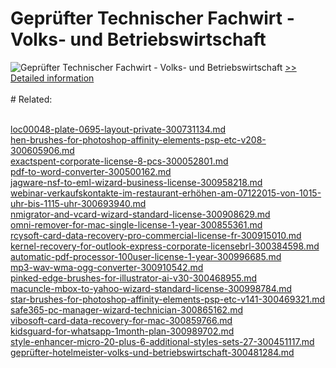 # Geprüfter Technischer Fachwirt - Volks- und Betriebswirtschaft
![Geprüfter Technischer Fachwirt - Volks- und Betriebswirtschaft](https://mycommerce.akamaized.net/api/pimages/P300549821/BIG/300549821.JPG)
[>> Detailed information](https://secure.shareit.com/shareit/product.html?productid=300549821&affiliateid=200057808)<br/><br/># Related:

<br />[loc00048-plate-0695-layout-private-300731134.md](https://github.com/downloadplanet/downloadplanet/blob/main/loc00048-plate-0695-layout-private-300731134.md)<br />[hen-brushes-for-photoshop-affinity-elements-psp-etc-v208-300605906.md](https://github.com/downloadplanet/downloadplanet/blob/main/hen-brushes-for-photoshop-affinity-elements-psp-etc-v208-300605906.md)<br />[exactspent-corporate-license-8-pcs-300052801.md](https://github.com/downloadplanet/downloadplanet/blob/main/exactspent-corporate-license-8-pcs-300052801.md)<br />[pdf-to-word-converter-300500162.md](https://github.com/downloadplanet/downloadplanet/blob/main/pdf-to-word-converter-300500162.md)<br />[jagware-nsf-to-eml-wizard-business-license-300958218.md](https://github.com/downloadplanet/downloadplanet/blob/main/jagware-nsf-to-eml-wizard-business-license-300958218.md)<br />[webinar-verkaufskontakte-im-restaurant-erhöhen-am-07122015-von-1015-uhr-bis-1115-uhr-300693940.md](https://github.com/downloadplanet/downloadplanet/blob/main/webinar-verkaufskontakte-im-restaurant-erhöhen-am-07122015-von-1015-uhr-bis-1115-uhr-300693940.md)<br />[nmigrator-and-vcard-wizard-standard-license-300908629.md](https://github.com/downloadplanet/downloadplanet/blob/main/nmigrator-and-vcard-wizard-standard-license-300908629.md)<br />[omni-remover-for-mac-single-license-1-year-300855361.md](https://github.com/downloadplanet/downloadplanet/blob/main/omni-remover-for-mac-single-license-1-year-300855361.md)<br />[rcysoft-card-data-recovery-pro-commercial-license-fr-300915010.md](https://github.com/downloadplanet/downloadplanet/blob/main/rcysoft-card-data-recovery-pro-commercial-license-fr-300915010.md)<br />[kernel-recovery-for-outlook-express-corporate-licensebrl-300384598.md](https://github.com/downloadplanet/downloadplanet/blob/main/kernel-recovery-for-outlook-express-corporate-licensebrl-300384598.md)<br />[automatic-pdf-processor-100user-license-1-year-300996685.md](https://github.com/downloadplanet/downloadplanet/blob/main/automatic-pdf-processor-100user-license-1-year-300996685.md)<br />[mp3-wav-wma-ogg-converter-300910542.md](https://github.com/downloadplanet/downloadplanet/blob/main/mp3-wav-wma-ogg-converter-300910542.md)<br />[pinked-edge-brushes-for-illustrator-ai-v30-300468955.md](https://github.com/downloadplanet/downloadplanet/blob/main/pinked-edge-brushes-for-illustrator-ai-v30-300468955.md)<br />[macuncle-mbox-to-yahoo-wizard-standard-license-300998784.md](https://github.com/downloadplanet/downloadplanet/blob/main/macuncle-mbox-to-yahoo-wizard-standard-license-300998784.md)<br />[star-brushes-for-photoshop-affinity-elements-psp-etc-v141-300469321.md](https://github.com/downloadplanet/downloadplanet/blob/main/star-brushes-for-photoshop-affinity-elements-psp-etc-v141-300469321.md)<br />[safe365-pc-manager-wizard-technician-300865162.md](https://github.com/downloadplanet/downloadplanet/blob/main/safe365-pc-manager-wizard-technician-300865162.md)<br />[vibosoft-card-data-recovery-for-mac-300859766.md](https://github.com/downloadplanet/downloadplanet/blob/main/vibosoft-card-data-recovery-for-mac-300859766.md)<br />[kidsguard-for-whatsapp-1month-plan-300989702.md](https://github.com/downloadplanet/downloadplanet/blob/main/kidsguard-for-whatsapp-1month-plan-300989702.md)<br />[style-enhancer-micro-20-plus-6-additional-styles-sets-27-300451117.md](https://github.com/downloadplanet/downloadplanet/blob/main/style-enhancer-micro-20-plus-6-additional-styles-sets-27-300451117.md)<br />[geprüfter-hotelmeister-volks-und-betriebswirtschaft-300481284.md](https://github.com/downloadplanet/downloadplanet/blob/main/geprüfter-hotelmeister-volks-und-betriebswirtschaft-300481284.md)